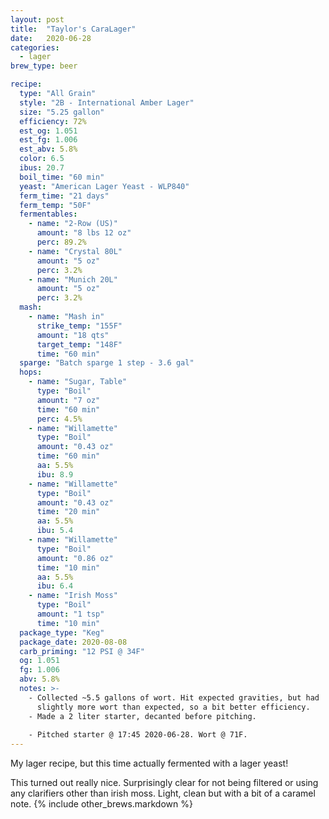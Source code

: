 ```yaml
---
layout: post
title:  "Taylor's CaraLager"
date:   2020-06-28
categories:
  - lager
brew_type: beer

recipe:
  type: "All Grain"
  style: "2B - International Amber Lager"
  size: "5.25 gallon"
  efficiency: 72%
  est_og: 1.051
  est_fg: 1.006
  est_abv: 5.8%
  color: 6.5
  ibus: 20.7
  boil_time: "60 min"
  yeast: "American Lager Yeast - WLP840"
  ferm_time: "21 days"
  ferm_temp: "50F"
  fermentables: 
    - name: "2-Row (US)"
      amount: "8 lbs 12 oz"
      perc: 89.2%
    - name: "Crystal 80L"
      amount: "5 oz"
      perc: 3.2%
    - name: "Munich 20L"
      amount: "5 oz"
      perc: 3.2%
  mash: 
    - name: "Mash in"
      strike_temp: "155F"
      amount: "18 qts"
      target_temp: "148F"
      time: "60 min"
  sparge: "Batch sparge 1 step - 3.6 gal"
  hops:
    - name: "Sugar, Table"
      type: "Boil"
      amount: "7 oz"
      time: "60 min"
      perc: 4.5%
    - name: "Willamette"
      type: "Boil"
      amount: "0.43 oz"
      time: "60 min"
      aa: 5.5%
      ibu: 8.9
    - name: "Willamette"
      type: "Boil"
      amount: "0.43 oz"
      time: "20 min"
      aa: 5.5%
      ibu: 5.4
    - name: "Willamette"
      type: "Boil"
      amount: "0.86 oz"
      time: "10 min"
      aa: 5.5%
      ibu: 6.4
    - name: "Irish Moss"
      type: "Boil"
      amount: "1 tsp"
      time: "10 min"
  package_type: "Keg"
  package_date: 2020-08-08
  carb_priming: "12 PSI @ 34F"
  og: 1.051
  fg: 1.006
  abv: 5.8%
  notes: >-
    - Collected ~5.5 gallons of wort. Hit expected gravities, but had
      slightly more wort than expected, so a bit better efficiency.
    - Made a 2 liter starter, decanted before pitching.
    
    - Pitched starter @ 17:45 2020-06-28. Wort @ 71F.
---
```

My lager recipe, but this time actually fermented with a lager yeast!

This turned out really nice. Surprisingly clear for not being filtered or using any clarifiers other than irish moss. Light, clean but with a bit of a caramel note.
{% include other_brews.markdown %}

